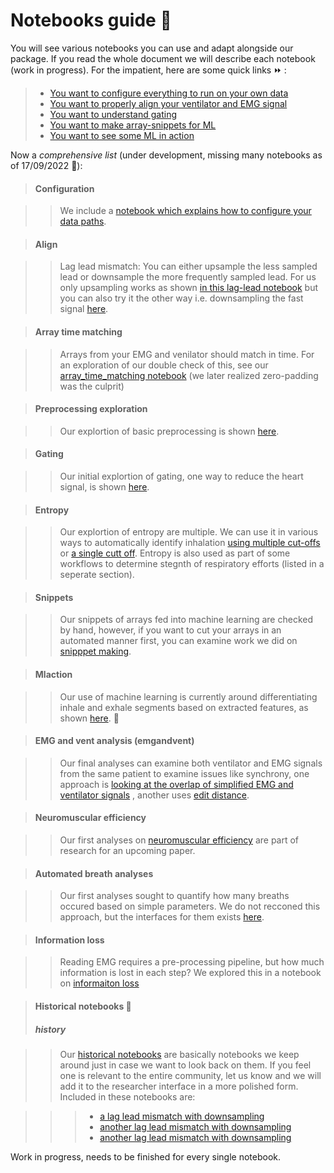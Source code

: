 # Notebooks guide :rainbow:

You will see various notebooks you can use and adapt alongside our package. If you read the whole document we will describe each notebook (work in progress). For the impatient, here are some quick links :fast_forward: :

> * [You want to configure everything to run on your own data](#configuration)
> * [You want to properly align your ventilator and EMG signal](#align)
> * [You want to understand gating](#gating)
> * [You want to make array-snippets for ML](#snippets)
> * [You want to see some ML in action](#mlaction)

Now a *comprehensive list* (under development, missing many notebooks as of 17/09/2022 :construction:): 



> #### Configuration

>> We include a [notebook which explains how to configure your data paths](http://localhost:8888/notebooks/open_work/config_demo.ipynb).


> #### Align

>> Lag lead mismatch: You can either upsample the less sampled lead or downsample the more frequently sampled lead. For us only upsampling works as shown [in this lag-lead notebook](https://github.com/ReSurfEMG/ReSurfEMG/blob/main/researcher_interface/lead_lag_match_upsample.ipynb) but you can also try it the other way i.e. downsampling the fast signal [here](https://github.com/ReSurfEMG/ReSurfEMG/blob/main/researcher_interface/lag_lead_match.ipynb).


> #### Array time matching

>> Arrays from your EMG and venilator should match in time. For an exploration of our double check of this, see our [array_time_matching notebook](https://github.com/ReSurfEMG/ReSurfEMG/blob/main/open_work/array_time_matching.ipynb) (we later realized zero-padding was the culprit)

> #### Preprocessing exploration 

>> Our explortion of basic preprocessing is shown [here](https://github.com/ReSurfEMG/ReSurfEMG/blob/main/open_work/basic_preprocessing.ipynb). 

> #### Gating 

>> Our initial explortion of gating, one way to reduce the heart signal, is shown [here](https://github.com/ReSurfEMG/ReSurfEMG/blob/main/open_work/gating_example.ipynb). 


> #### Entropy

>> Our explortion of entropy are multiple. We can use it in various ways to automatically identify inhalation  [using multiple cut-offs](https://github.com/ReSurfEMG/ReSurfEMG/blob/main/researcher_interface/widgeted_entropy_updated_june.ipynb) or [a single cutt off](https://github.com/ReSurfEMG/ReSurfEMG/blob/main/researcher_interface/widgeted_entropy1.ipynb). Entropy is also used as part of some workflows to determine stegnth of respiratory efforts (listed in a seperate section).


> #### Snippets 

>> Our snippets of arrays fed into machine learning are checked by hand, however, if you want to cut your arrays in an automated manner first, you can examine work we did on [snipppet making](https://github.com/ReSurfEMG/ReSurfEMG/blob/main/researcher_interface/ml_snipper_maker.ipynb). 


> #### Mlaction 

>> Our use of machine learning is currently around differentiating inhale and exhale segments based on extracted features, as shown  [here](https://github.com/ReSurfEMG/ReSurfEMG/blob/main/open_work/ML_EMG_1.ipynb). :key:


> #### EMG and vent analysis (emgandvent)

>> Our final analyses can examine both ventilator and EMG signals from the same patient to examine issues like synchrony, one approach is [looking at the overlap of simplified EMG and ventilator signals](https://github.com/ReSurfEMG/ReSurfEMG/blob/main/open_work/diagnose_emg_vent_relationship.ipynb) , another uses [edit distance](https://github.com/ReSurfEMG/ReSurfEMG/blob/main/open_work/edit_distance_emg_vent.ipynb).


> #### Neuromuscular efficiency

>> Our first analyses on [neuromuscular efficiency](https://github.com/ReSurfEMG/ReSurfEMG/blob/main/researcher_interface/neuromuscular_efficiency_3lead_for_pub.ipynb) are part of research for an upcoming paper.


> #### Automated breath analyses

>> Our first analyses sought to quantify how many breaths occured based on simple parameters. We do not recconed this approach, but the interfaces for them exists [here](https://github.com/ReSurfEMG/ReSurfEMG/blob/main/researcher_interface/widgeted_breath_experiments.ipynb).

> #### Information loss

>> Reading EMG requires a pre-processing pipeline, but how much information is lost in each step? We explored this in a notebook on [informaiton loss](https://github.com/ReSurfEMG/ReSurfEMG/blob/main/researcher_interface/widgeted_info_loss_experiments_seconds.ipynb)



> #### Historical notebooks :ghost:
> ##### history

>> Our [historical notebooks](https://github.com/ReSurfEMG/ReSurfEMG/tree/main/historical_notebooks) are basically notebooks we keep around just in case we want to look back on them. If you feel one is relevant to the entire community, let us know and we will add it to the researcher interface in a more polished form.
Included in these notebooks are:


>>> * [a lag lead mismatch with downsampling](https://github.com/ReSurfEMG/ReSurfEMG/blob/main/historical_notebooks/lag_lead_match_downsample_BAD.ipynb)
>>> * [another lag lead mismatch with downsampling](https://github.com/ReSurfEMG/ReSurfEMG/blob/main/historical_notebooks/lag_lead_match.ipynb)
>>> * [another lag lead mismatch with downsampling](https://github.com/ReSurfEMG/ReSurfEMG/blob/main/historical_notebooks/lag_lead_match.ipynb)


Work in progress, needs to be finished for every single notebook.


